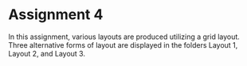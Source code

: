 # Assignment 4

In this assignment, various layouts are produced utilizing a grid layout.
Three alternative forms of layout are displayed in the folders Layout 1, Layout 2, and Layout 3.
